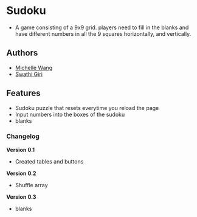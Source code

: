 # Sudoku

- A game consisting of a 9x9 grid. players need to fill in the blanks and have different numbers in all the 9 squares horizontally, and vertically.

## Authors

- [Michelle Wang](https://mwanggg.github.io)
- [Swathi Giri](https://cupcakelover123239.github.io)


## Features

- Sudoku puzzle that resets everytime you reload the page
- Input numbers into the boxes of the sudoku
- blanks


### Changelog

**Version 0.1**

- Created tables and buttons


**Version 0.2**

- Shuffle array


**Version 0.3**

- blanks
